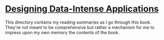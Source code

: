 # [Designing Data-Intense Applications](https://github.com/sjtuhjh/appdocs/blob/master/BooksAndPapers/GeneralPapers/Designing%20Data-Intensive%20Applications.pdf)

This directory contains my reading summaries as I go through this book. They're not meant to be comprehensive but rather a mechanism for me to impress upon my own memory the contents of the book.
